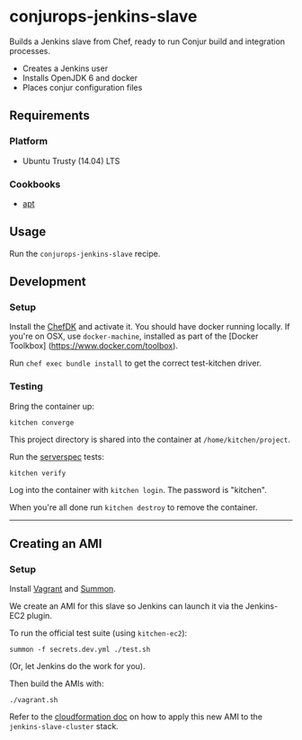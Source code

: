 # conjurops-jenkins-slave

Builds a Jenkins slave from Chef, ready to run Conjur build and integration processes.

* Creates a Jenkins user
* Installs OpenJDK 6 and docker
* Places conjur configuration files

## Requirements

### Platform

* Ubuntu Trusty (14.04) LTS

### Cookbooks

* [apt](https://github.com/opscode-cookbooks/apt)

## Usage

Run the `conjurops-jenkins-slave` recipe.

## Development

### Setup

Install the [ChefDK](https://downloads.chef.io/chef-dk/) and activate it. You should have docker running locally.
If you're on OSX, use `docker-machine`, installed as part of the [Docker Toolkbox] (https://www.docker.com/toolbox).

Run `chef exec bundle install` to get the correct test-kitchen driver.

### Testing

Bring the container up:

```
kitchen converge
```

This project directory is shared into the container at `/home/kitchen/project`.

Run the [serverspec](http://serverspec.org) tests:

```
kitchen verify
```

Log into the container with `kitchen login`. The password is "kitchen".

When you're all done run `kitchen destroy` to remove the container.

---

## Creating an AMI

### Setup

Install [Vagrant](http://www.vagrantup.com/downloads.html/) and [Summon](https://github.com/conjurinc/summon/releases).

We create an AMI for this slave so Jenkins can launch it via the Jenkins-EC2 plugin.

To run the official test suite (using `kitchen-ec2`):

```
summon -f secrets.dev.yml ./test.sh
```

(Or, let Jenkins do the work for you).

Then build the AMIs with:

```
./vagrant.sh
```

Refer to the [cloudformation doc](cloudformation/README.md) on how to apply
this new AMI to the `jenkins-slave-cluster` stack.
